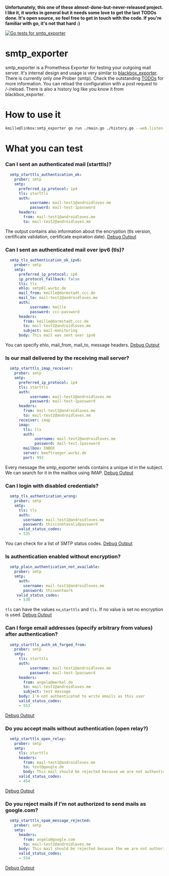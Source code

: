 **Unfortunately, this one of these almost-done-but-never-released project. I like it, it works in general but it needs some love to get the last TODOs done. It's open source, so feel free to get in touch with the code. If you're familiar with go, it's not that hard :)**

[![Go tests for smtp_exporter](https://github.com/kmille/smtp_exporter/actions/workflows/tests.yaml/badge.svg)](https://github.com/kmille/smtp_exporter/actions/workflows/tests.yaml)

# smtp_exporter 

smtp_exporter is a Prometheus Exporter for testing your outgoing mail server. It's internal design and usage is very similar to [blackbox_exporter](https://github.com/prometheus/blackbox_exporter). There is currently only one Prober (smtp). Check the outstanding [TODOs](/TODO) for more information. You can reload the configuration with a post request to /-/reload. There is also a history log like you know it from blackbox_exporter.

# How to use it

```bash
kmille@linbox:smtp_exporter go run ./main.go ./history.go --web.listen-address="127.0.0.1:9125" --log.level=debug --config.file=smtp.yml
```

# What you can test

### Can I sent an authenticated mail (starttls)?

```yaml
  smtp_starttls_authentication_ok:
    prober: smtp
    smtp:
      preferred_ip_protocol: ip4 
      tls: starttls
      auth:
           username: mail-test1@androidloves.me
           password: mail-test-1password
      headers:
        from: mail-test1@androidloves.me
        to: mail-test2@androidloves.me
```

The output contains also information about the encryption (tls version, certificate validation, certificate expiration date). [Debug Output](metric_examples/smtp_starttls_authentication_ok.txt)

### Can I sent an authenticated mail over ipv6 (tls)?

```yaml
  smtp_tls_authentication_ok_ipv6:
    prober: smtp
    smtp:
      preferred_ip_protocol: ip6
      ip_protocol_fallback: false
      tls: tls
      ehlo: smtp01.wurbz.de
      mail_from: kmille@darmstadt.ccc.de
      mail_to: mail-test2@androidloves.me
      auth:
           username: kmille
           password: ccc-password
      headers:
        from: kmille@darmstadt.ccc.de
        to: mail-test2@androidloves.me
        subject: mail-monitoring
      body: This mail was sent over ipv6
```

You can specify ehlo, mail_from, mail_to, message headers. [Debug Output](metric_examples/smtp_tls_authentication_ok_ipv6.txt)

### Is our mail delivered by the receiving mail server?

```yaml
  smtp_starttls_imap_receiver:
    prober: smtp
    smtp:
      preferred_ip_protocol: ip4
      tls: starttls
      auth:
           username: mail-test1@androidloves.me
           password: mail-test-1password
      headers:
        from: mail-test1@androidloves.me
        to: mail-test2@androidloves.me
      receiver: imap
      imap:
        tls: tls
        auth:
             username: mail-test2@androidloves.me
             password: mail-test-1password
        mailbox: INBOX
        server: beeftraeger.wurbz.de
        port: 993
```

Every message the smtp_exporter sends contains a unique id in the subject. We can search for it in the mailbox using IMAP. [Debug Output](metric_examples/smtp_starttls_imap_receiver.txt)

### Can I login with disabled credentials?

```yaml
  smtp_tls_authentication_wrong:
    prober: smtp
    smtp:
      tls: tls
      auth:
        username: mail-test1@androidloves.me
        password: thisisnotavalidpassword
      valid_status_codes:
      - 535
```

You can check for a list of SMTP status codes. [Debug Output](metric_examples/smtp_tls_authentication_wrong.txt)

### Is authentication enabled without encryption?

```yaml
  smtp_plain_authentication_not_available:
    prober: smtp
    smtp:
      auth:
        username: mail-test1@androidloves.me
        password: thiswontwork
     valid_status_codes:
      - 530
```

`tls` can have the values `no`,`starttls` and  `tls`. If no value is set no encryption is used. [Debug Output](metric_examples/smtp_plain_authentication_not_available.txt)

### Can I forge email addresses (specify arbitrary from values) after authentication?

```yaml
  smtp_starttls_auth_ok_forged_from:
    prober: smtp
    smtp:
      tls: starttls
      auth:
           username: mail-test1@androidloves.me
           password: mail-test-1password
      headers:
        from: angela@merkel.de
        to: mail-test1@androidloves.me
        subject: test message
      body: I'm not authenticated to write emails as this user
      valid_status_codes:
      - 553
```

[Debug Output](metric_examples/smtp_starttls_auth_ok_forged_from.txt)

### Do you accept mails without authentication (open relay?)

```yaml
  smtp_starttls_open_relay:
    prober: smtp
    smtp:
      tls: starttls
      headers:
        from: mail-test1@androidloves.me
        to: test@google.de
        body: This mail should be rejected because we are not authenticated.
      valid_status_codes:
      - 454
```

[Debug Output](metric_examples/smtp_starttls_open_relay.txt)

### Do you reject mails if I'm not authorized to send mails as google.com?

```yaml
  smtp_starttls_spam_message_rejected:
    prober: smtp
    smtp:
      headers:
        from: angela@google.com
        to: mail-test2@androidloves.me
      body: This mail should be rejected because the we are not authorized to send mail as google.com
      valid_status_codes:
      - 554
```

[Debug Output](metric_examples/smtp_starttls_spam_message_rejected.txt)
